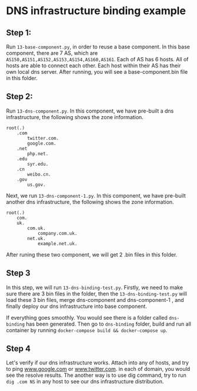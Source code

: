 # DNS infrastructure binding example

## Step 1:

Run `13-base-component.py`, in order to reuse a base component. In this base component, there are 7 AS, which are `AS150,AS151,AS152,AS153,AS154,AS160,AS161`. Each of AS has 6 hosts. All of hosts are able to connect each other. Each host within their AS has their own local dns server. After running, you will see a base-component.bin file in this folder.


## Step 2:

Run `13-dns-component.py`. In this component, we have pre-built a dns infrastructure, the following shows the zone information.

```
root(.)
	.com
		twitter.com.
		google.com.
	.net
		php.net.
	.edu
		syr.edu.
	.cn
		weibo.cn.
	.gov
		us.gov.
```

Next, we run `13-dns-component-1.py`. In this component, we have pre-built another dns infrastructure, the following shows the zone information.

```
root(.)
	com.
	uk.
		com.uk.
			company.com.uk.
		net.uk.
			example.net.uk.
```

After runing these two component, we will get 2 .bin files in this folder.

## Step 3

In this step, we will run `13-dns-binding-test.py`. Firstly, we need to make sure there are 3 bin files in the folder, then the `13-dns-binding-test.py` will load these 3 bin files, merge dns-component and dns-component-1 , and finally deploy our dns infrastructure into base component.

If everything goes smoothly. You would see there is a folder called `dns-binding` has been generated. Then go to `dns-binding` folder, build and run all container by running `docker-compose build && docker-compose up`.

## Step 4

Let's verify if our dns infrastructure works. Attach into any of hosts, and try to ping www.google.com or www.twitter.com. in each of domain, you would see the resolve results. The another way is to use dig command, try to run `dig .com NS` in any host to see our dns infrastructure distribution.

